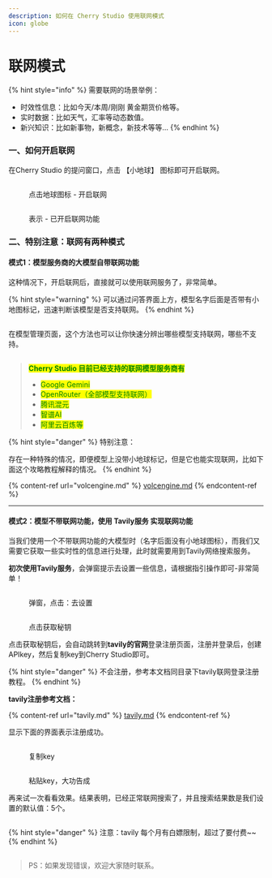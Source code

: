 ```yaml
---
description: 如何在 Cherry Studio 使用联网模式
icon: globe
---
```


# 联网模式

{% hint style="info" %}
需要联网的场景举例：

* 时效性信息：比如今天/本周/刚刚 黄金期货价格等。
* 实时数据：比如天气，汇率等动态数值。
* 新兴知识：比如新事物，新概念，新技术等等...
{% endhint %}

### 一、如何开启联网

在Cherry Studio 的提问窗口，点击 【小地球】 图标即可开启联网。

<figure><img src="../.gitbook/assets/image (94).png" alt=""><figcaption><p>点击地球图标 - 开启联网</p></figcaption></figure>

<figure><img src="../.gitbook/assets/image (96).png" alt=""><figcaption><p>表示 - 已开启联网功能</p></figcaption></figure>

### 二、特别注意：联网有两种模式

#### 模式1：模型服务商的大模型自带联网功能

这种情况下，开启联网后，直接就可以使用联网服务了，非常简单。

{% hint style="warning" %}
可以通过问答界面上方，模型名字后面是否带有小地图标记，迅速判断该模型是否支持联网。
{% endhint %}

<figure><img src="../.gitbook/assets/image (100).png" alt=""><figcaption></figcaption></figure>

在模型管理页面，这个方法也可以让你快速分辨出哪些模型支持联网，哪些不支持。

<figure><img src="../.gitbook/assets/image (101).png" alt=""><figcaption></figcaption></figure>

> <mark style="color:green;">**Cherry Studio 目前已经支持的联网模型服务商有**</mark>
>
> * <mark style="color:green;">Google Gemini</mark>
> * <mark style="color:green;">OpenRouter（全部模型支持联网）</mark>
> * <mark style="color:green;">腾讯混元</mark>
> * <mark style="color:green;">智谱AI</mark>
> * <mark style="color:green;">阿里云百炼等</mark>

{% hint style="danger" %}
特别注意：

存在一种特殊的情况，即便模型上没带小地球标记，但是它也能实现联网，比如下面这个攻略教程解释的情况。
{% endhint %}

{% content-ref url="volcengine.md" %}
[volcengine.md](volcengine.md)
{% endcontent-ref %}

***



#### 模式2：模型不带联网功能，使用 Tavily服务 实现联网功能

当我们使用一个不带联网功能的大模型时（名字后面没有小地球图标），而我们又需要它获取一些实时性的信息进行处理，此时就需要用到Tavily网络搜索服务。

**初次使用Tavily服务**，会弹窗提示去设置一些信息，请根据指引操作即可-非常简单！

<figure><img src="../.gitbook/assets/image (102).png" alt=""><figcaption><p>弹窗，点击：去设置</p></figcaption></figure>

<figure><img src="../.gitbook/assets/image (104).png" alt=""><figcaption><p>点击获取秘钥</p></figcaption></figure>

点击获取秘钥后，会自动跳转到**tavily的官网**登录注册页面，注册并登录后，创建APIkey，然后复制key到Cherry Studio即可。

{% hint style="danger" %}
不会注册，参考本文档同目录下tavily联网登录注册教程。
{% endhint %}

**tavily注册参考文档：**

{% content-ref url="tavily.md" %}
[tavily.md](tavily.md)
{% endcontent-ref %}

显示下面的界面表示注册成功。

<figure><img src="../.gitbook/assets/image (105).png" alt=""><figcaption><p>复制key</p></figcaption></figure>

<figure><img src="../.gitbook/assets/image (108).png" alt=""><figcaption><p>粘贴key，大功告成</p></figcaption></figure>

再来试一次看看效果。结果表明，已经正常联网搜索了，并且搜索结果数是我们设置的默认值：5个。

<figure><img src="../.gitbook/assets/image (107).png" alt=""><figcaption></figcaption></figure>

{% hint style="danger" %}
注意：tavily 每个月有白嫖限制，超过了要付费\~\~
{% endhint %}

<figure><img src="../.gitbook/assets/image (106).png" alt=""><figcaption></figcaption></figure>

> PS：如果发现错误，欢迎大家随时联系。

